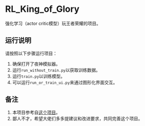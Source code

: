 # RL_King_of_Glory

强化学习（actor critic模型）玩王者荣耀的项目。

## 运行说明

请按照以下步骤运行项目：

1. 确保打开了夜神模拟器。
2. 运行`run_without_train.py`以获取训练数据。
3. 运行`train.py`以训练模型。
4. 可以运行`run_or_train_ui.py`来通过图形化界面交互。

## 备注

1. 本项目参考自[这个项目](https://github.com/FengQuanLi/WZCQ)。
2. 鄙人不才，希望大佬们多多提建议和改进要求，共同完善这个项目。
